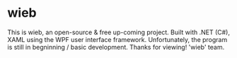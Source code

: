 # wieb
This is wieb, an open-source & free up-coming project.
Built with .NET (C#), XAML using the WPF user interface framework.
Unfortunately, the program is still in begninning / basic development.
Thanks for viewing!
'wieb' team.
